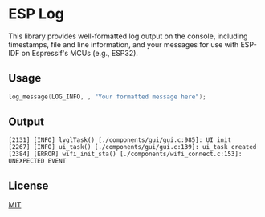 # ESP Log

This library provides well-formatted log output on the console, including timestamps, file and line information, and your messages for use with ESP-IDF on Espressif's MCUs (e.g., ESP32).

## Usage

```c
log_message(LOG_INFO, , "Your formatted message here");
```
## Output
```console
[2131] [INFO] lvglTask() [./components/gui/gui.c:985]: UI init
[2267] [INFO] ui_task() [./components/gui/gui.c:139]: ui_task created
[2384] [ERROR] wifi_init_sta() [./components/wifi_connect.c:153]: UNEXPECTED EVENT
```

## License

[MIT](https://choosealicense.com/licenses/mit/)
